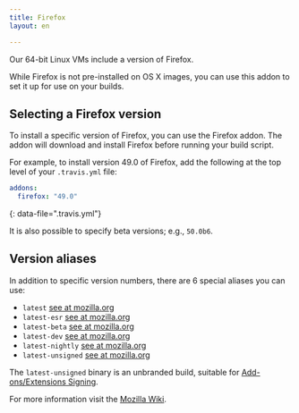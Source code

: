 ```yaml
---
title: Firefox
layout: en

---
```


Our 64-bit Linux VMs include a version of Firefox.

While Firefox is not pre-installed on OS X images, you can use this addon to set it up for use
on your builds.

## Selecting a Firefox version

To install a specific version of Firefox, you can use the Firefox addon. The addon will download and install Firefox before running your build script.

For example, to install version 49.0 of Firefox, add the following at the top level of your `.travis.yml` file:

```yaml
addons:
  firefox: "49.0"
```
{: data-file=".travis.yml"}

It is also possible to specify beta versions; e.g., `50.0b6`.

## Version aliases

In addition to specific version numbers, there are 6 special aliases you can use:

- `latest` [see at mozilla.org](https://download.mozilla.org/?product=firefox-latest&os=linux64&lang=en-US)
- `latest-esr` [see at mozilla.org](https://download.mozilla.org/?product=firefox-esr-latest&os=linux64&lang=en-US)
- `latest-beta` [see at mozilla.org](https://download.mozilla.org/?product=firefox-beta-latest&os=linux64&lang=en-US)
- `latest-dev` [see at mozilla.org](https://download.mozilla.org/?product=firefox-aurora-latest&os=linux64&lang=en-US)
- `latest-nightly` [see at mozilla.org](https://download.mozilla.org/?product=firefox-nightly-latest&os=linux64&lang=en-US)
- `latest-unsigned` [see at mozilla.org](https://tools.taskcluster.net/index/artifacts/#gecko.v2.mozilla-release.latest.firefox/gecko.v2.mozilla-release.latest.firefox.linux64-add-on-devel/)

The `latest-unsigned` binary is an unbranded build, suitable for [Add-ons/Extensions Signing](https://wiki.mozilla.org/Addons/Extension_Signing#Unbranded_Builds).

For more information visit the [Mozilla Wiki](https://wiki.mozilla.org/Firefox/Channels#Developer_Edition_.28aka_Aurora.29).
